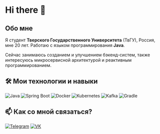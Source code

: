 # Hi there 👋

## Обо мне

Я студент **Тверского Государственного Университета** (ТвГУ), Россия, мне 20 лет. Работаю с языком программирования **Java**. 

Сейчас занимаюсь созданием и улучшением бэкенд-систем, также интересуюсь микросервисной архитектурой и реактивным программированием.

## 🛠️ Мои технологии и навыки

![Java](https://img.shields.io/badge/Java-ED8B00?style=for-the-badge&logo=java&logoColor=white)
![Spring Boot](https://img.shields.io/badge/Spring%20Boot-6DB33F?style=for-the-badge&logo=spring-boot&logoColor=white)
![Docker](https://img.shields.io/badge/Docker-2496ED?style=for-the-badge&logo=docker&logoColor=white)
![Kubernetes](https://img.shields.io/badge/Kubernetes-326CE5?style=for-the-badge&logo=kubernetes&logoColor=white)
![Kafka](https://img.shields.io/badge/Apache%20Kafka-231F20?style=for-the-badge&logo=apache-kafka&logoColor=white)
![Gradle](https://img.shields.io/badge/Gradle-02303A?style=for-the-badge&logo=gradle&logoColor=white)

## 📫 Как со мной связаться?
[![Telegram](https://img.shields.io/badge/Telegram-2CA5E0?style=for-the-badge&logo=telegram&logoColor=white)](https://t.me/dw_3123)
[![VK](https://img.shields.io/badge/вконтакте-%232E87FB.svg?&style=for-the-badge&logo=vk&logoColor=white)]([https://vk.com/djanik_aliyev])
